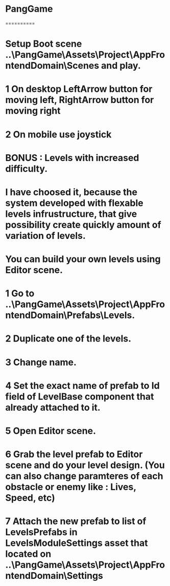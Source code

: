 # PangGame
==========

# Setup Boot scene ..\PangGame\Assets\Project\AppFrontendDomain\Scenes and play.
#	1 On desktop LeftArrow button for moving left, RightArrow button for moving right
#	2 On mobile use joystick

# BONUS : Levels with increased difficulty. 
#         I have choosed it, because the system developed with flexable levels infrustructure, that give possibility create quickly amount of variation of levels.

# You can build your own levels using Editor scene.
	
#	1 Go to ..\PangGame\Assets\Project\AppFrontendDomain\Prefabs\Levels.
#	2 Duplicate one of the levels.
#   3 Change name.
#	4 Set the exact name of prefab to Id field of LevelBase component that already attached to it.
#	5 Open Editor scene.
#	6 Grab the level prefab to Editor scene and do your level design. (You can also change paramteres of each obstacle or enemy like : Lives, Speed, etc)
#	7 Attach the new prefab to list of LevelsPrefabs in LevelsModuleSettings asset that located on ..\PangGame\Assets\Project\AppFrontendDomain\Settings
